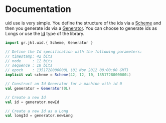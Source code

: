 Documentation
=============

uid use is very simple. You define the structure of the ids via a [Scheme][1] 
and then you generate ids via a [Generator][2]. You can choose to generate ids 
as Longs or use the [Id][3] type of the library.

```scala
import gr.jkl.uid.{ Scheme, Generator }

// Define the Id specification with the following parameters:
// timestamp: 42 bits
// node     : 12 bits
// sequence : 10 bits
// epoch    : 1351728000000L (01 Nov 2012 00:00:00 GMT)
implicit val scheme = Scheme(42, 12, 10, 1351728000000L)

// Construct an Id Generator for a machine with id 0
val generator = Generator(0L)

// Create a new Id
val id = generator.newId

// Create a new Id as a Long
val longId = generator.newLong
```

[1]: latest/api/gr/jkl/uid/Scheme.html "gr.jkl.uid.Scheme"
[2]: latest/api/gr/jkl/uid/Generator.html "gr.jkl.uid.Generator"
[3]: latest/api/gr/jkl/uid/Id.html "gr.jkl.uid.Id"
